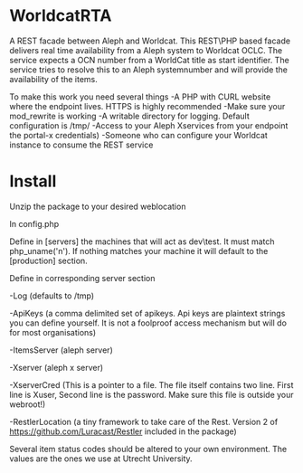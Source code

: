 # WorldcatRTA
A REST facade between Aleph and Worldcat.
This REST\PHP  based facade delivers real time availability from a Aleph system to Worldcat OCLC.
The service expects a OCN number from a WorldCat title as start identifier. The service tries to resolve this to an Aleph systemnumber and will provide the availability of the items.

To make this work you need several things
-A PHP with CURL website where the endpoint lives. HTTPS is highly recommended
-Make sure your mod_rewrite is working
-A writable directory for logging. Default configuration is /tmp/
-Access to your Aleph Xservices from your endpoint the portal-x credentials)
-Someone who can configure your Worldcat instance to consume the REST service

# Install
Unzip the package to your desired weblocation

In config.php

Define in [servers] the machines that will act as dev\test. It must match php_uname('n'). If nothing matches your machine it will default to the [production] section.



Define in corresponding server section

-Log (defaults to /tmp)

-ApiKeys (a comma delimited set of apikeys. Api keys are plaintext strings you can define yourself. It is not a foolproof access mechanism but will do for most organisations)

-ItemsServer (aleph server)

-Xserver (aleph x server)

-XserverCred (This is a pointer to a file. The file itself contains two line. First line is Xuser, Second line is the password. Make sure this file is outside your webroot!)

-RestlerLocation (a tiny framework to take care of the Rest. Version 2 of https://github.com/Luracast/Restler  included in the package)

Several item status codes should be altered to your own environment. The values are the ones we use at Utrecht  University.


